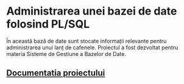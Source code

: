 # Administrarea unei bazei de date folosind PL/SQL

În această bază de date sunt stocate informații relevante pentru administrarea unui lanț de 
cafenele. Proiectul a fost dezvoltat pentru materia Sisteme de Gestiune a Bazelor de Date.

## [Documentatia proiectului](https://github.com/lianaglazov/proiect-sgbd/blob/main/Proiect%20SGBD.pdf)
